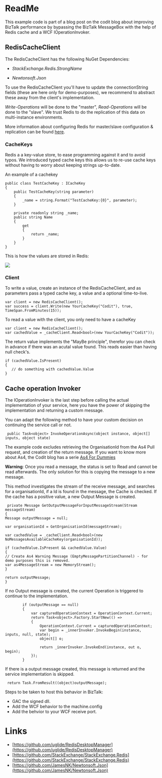# ReadMe #

This example code is part of a blog post on the codit blog about improving BizTalk performance by bypassing the BizTalk MessageBox with the help of Redis cache and a WCF IOperationInvoker.


## RedisCacheClient ##

The RedisCacheClient has the following NuGet Dependencies:

- *StackExchange.Redis.StrongName*

- *Newtonsoft.Json*

To use the RedisCacheClient you'll have to update the connectionString fields (these are here only for demo-purposes), we recommend to abstract these away from the client's implementation.  

*Write-Operations* will be done to the "master", *Read-Operations* will be done to the "slave". We trust Redis to do the replication of this data on multi-instance environments. 

More information about configuring Redis for master/slave configuration & replication can be found [here](http://redis.io/topics/replication "Official Redis documentation"). 

### CacheKeys ###
Redis a a key-value store, to ease programming against it and to avoid typos. We introduced typed cache keys this allows us to re-use cache keys without having to worry about keeping strings up-to-date. 

An example of a cachekey


	public class TestCacheKey : ICacheKey
	{
		public TestCacheKey(string parameter)
        {
            _name = string.Format("TestCacheKey:{0}", parameter);
        }

        private readonly string _name; 
        public string Name
        {
            get
            {
                return _name;
            }
        }
	}


This is how the values are stored in Redis:

![](https://github.com/msjonathan/Codit.Blog.Cache/blob/master/Images/RedisDesktopManager.PNG?raw=true)

### Client ###

To write a value, create an instance of the RedisCacheClient, and as parameters pass a typed cache key, a value and a optional time-to-live. 


    var client = new RedisCacheClient();
    var success = client.Write(new YourCacheKey("Codit"), true, TimeSpan.FromMinutes(15));

To read a value with the client, you only need to have a cacheKey

    var client = new RedisCacheClient();
    var cachedValue = _cacheClient.Read<bool>(new YourCacheKey("Codit"));

The return value implements the "MayBe principle", therefor you can check in advance if there was an acutal value found. This reads easier than having null check's. 

    if (cachedValue.IsPresent)
    {
       // do something with cachedValue.Value
    }



## Cache operation Invoker ##

The IOperationInvoker is the last step before calling the actual implementation of your service, here you have the power of skipping the implementation and returning a custom message.  

You can adapt the following method to have your custom decision on continuing the service call or not. 

     public Task<object> InvokeOperationAsync(object instance, object[] inputs, object state)

The example code excludes retrieving the OrganisationId from the As4 Pull request, and creation of the return message. If you want to know more about As4, the Codit blog has a serie [As4 For Dummies](http://www.codit.eu/blog/2016/02/01/as4-for-dummies-part-i-introduction/)

**Warning**: Once you read a message, the status is set to Read and cannot be read afterwards. The only solution for this is copying the message to a new message. 

This method investigates the stream of the receive message, and searches for a organisationId, if a Id is found in the message, the Cache is checked. If the cache has a positive value, a new Output Message is created. 

     private Message GetOutputMessageForInputMessageStream(Stream messageStream)
    {
    Message outputMessage = null;
    
    var organisationId = GetOrganisationId(messageStream);
    
    var cachedValue = _cacheClient.Read<bool>(new NoMessagesAvailableCacheKey(organisationId));
    
    if (cachedValue.IsPresent && cachedValue.Value)
    {
    // Create As4 Warning Message (EmptyMessagePartitionChannel) - for demo purposes this is removed.
    var as4MessageStream = new MemoryStream();
    }
    
    return outputMessage;
    }
 
If no Output message is created, the current Operation is triggered to continue to the implementation.

            if (outputMessage == null)
            {
                var capturedOperationContext = OperationContext.Current;
                return Task<object>.Factory.StartNew(() =>
                {
                    OperationContext.Current = capturedOperationContext;
                    var begin = _innerInvoker.InvokeBegin(instance, inputs, null, state);
                    object[] o;

                    return _innerInvoker.InvokeEnd(instance, out o, begin);
                });
            }

If there is a output message created, this message is returned and the service implementation is skipped.  

     return Task.FromResult((object)outputMessage);

Steps to be taken to host this behavior in BizTalk: 

- GAC the signed dll. 
- Add the WCF behavior to the machine.config 
- Add the behvior to your WCF receive port. 



# Links #

- [https://github.com/uglide/RedisDesktopManager](https://github.com/uglide/RedisDesktopManager)
- [https://github.com/StackExchange/StackExchange.Redis](https://github.com/StackExchange/StackExchange.Redis)
- [https://github.com/JamesNK/Newtonsoft.Json](https://github.com/JamesNK/Newtonsoft.Json)